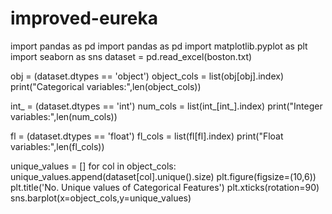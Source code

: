 # improved-eureka
import pandas as pd
import pandas as pd
import matplotlib.pyplot as plt
import seaborn as sns
dataset = pd.read_excel(boston.txt)

obj = (dataset.dtypes == 'object')
object_cols = list(obj[obj].index)
print("Categorical variables:",len(object_cols))

int_ = (dataset.dtypes == 'int')
num_cols = list(int_[int_].index)
print("Integer variables:",len(num_cols))

fl = (dataset.dtypes == 'float')
fl_cols = list(fl[fl].index)
print("Float variables:",len(fl_cols))

unique_values = []
for col in object_cols:
  unique_values.append(dataset[col].unique().size)
plt.figure(figsize=(10,6))
plt.title('No. Unique values of Categorical Features')
plt.xticks(rotation=90)
sns.barplot(x=object_cols,y=unique_values)
